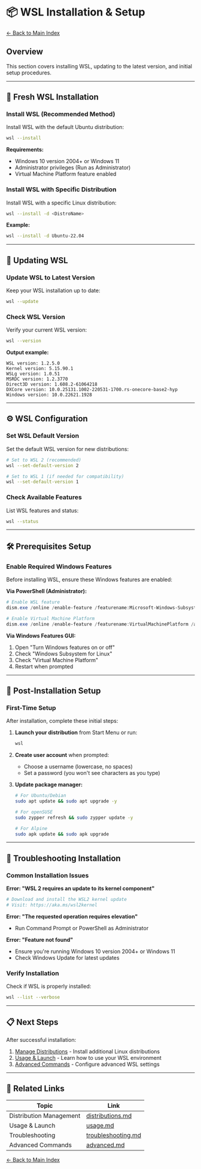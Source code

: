 # 📦 WSL Installation & Setup

[← Back to Main Index](README.md)

## Overview
This section covers installing WSL, updating to the latest version, and initial setup procedures.

---

## 🚀 Fresh WSL Installation

### Install WSL (Recommended Method)
Install WSL with the default Ubuntu distribution:

```bash
wsl --install
```

**Requirements:**
- Windows 10 version 2004+ or Windows 11
- Administrator privileges (Run as Administrator)
- Virtual Machine Platform feature enabled

### Install WSL with Specific Distribution
Install WSL with a specific Linux distribution:

```bash
wsl --install -d <DistroName>
```

**Example:**
```bash
wsl --install -d Ubuntu-22.04
```

---

## 🔄 Updating WSL

### Update WSL to Latest Version
Keep your WSL installation up to date:

```bash
wsl --update
```

### Check WSL Version
Verify your current WSL version:

```bash
wsl --version
```

**Output example:**
```
WSL version: 1.2.5.0
Kernel version: 5.15.90.1
WSLg version: 1.0.51
MSRDC version: 1.2.3770
Direct3D version: 1.608.2-61064218
DXCore version: 10.0.25131.1002-220531-1700.rs-onecore-base2-hyp
Windows version: 10.0.22621.1928
```

---

## ⚙️ WSL Configuration

### Set WSL Default Version
Set the default WSL version for new distributions:

```bash
# Set to WSL 2 (recommended)
wsl --set-default-version 2

# Set to WSL 1 (if needed for compatibility)
wsl --set-default-version 1
```

### Check Available Features
List WSL features and status:

```bash
wsl --status
```

---

## 🛠️ Prerequisites Setup

### Enable Required Windows Features
Before installing WSL, ensure these Windows features are enabled:

**Via PowerShell (Administrator):**
```powershell
# Enable WSL feature
dism.exe /online /enable-feature /featurename:Microsoft-Windows-Subsystem-Linux /all /norestart

# Enable Virtual Machine Platform
dism.exe /online /enable-feature /featurename:VirtualMachinePlatform /all /norestart
```

**Via Windows Features GUI:**
1. Open "Turn Windows features on or off"
2. Check "Windows Subsystem for Linux"
3. Check "Virtual Machine Platform"
4. Restart when prompted

---

## 🔧 Post-Installation Setup

### First-Time Setup
After installation, complete these initial steps:

1. **Launch your distribution** from Start Menu or run:
   ```bash
   wsl
   ```

2. **Create user account** when prompted:
   - Choose a username (lowercase, no spaces)
   - Set a password (you won't see characters as you type)

3. **Update package manager:**
   ```bash
   # For Ubuntu/Debian
   sudo apt update && sudo apt upgrade -y
   
   # For openSUSE
   sudo zypper refresh && sudo zypper update -y
   
   # For Alpine
   sudo apk update && sudo apk upgrade
   ```

---

## 🚨 Troubleshooting Installation

### Common Installation Issues

**Error: "WSL 2 requires an update to its kernel component"**
```bash
# Download and install the WSL2 kernel update
# Visit: https://aka.ms/wsl2kernel
```

**Error: "The requested operation requires elevation"**
- Run Command Prompt or PowerShell as Administrator

**Error: "Feature not found"**
- Ensure you're running Windows 10 version 2004+ or Windows 11
- Check Windows Update for latest updates

### Verify Installation
Check if WSL is properly installed:

```bash
wsl --list --verbose
```

---

## 📋 Next Steps

After successful installation:
1. [Manage Distributions](distributions.md) - Install additional Linux distributions
2. [Usage & Launch](usage.md) - Learn how to use your WSL environment
3. [Advanced Commands](advanced.md) - Configure advanced WSL settings

---

## 🔗 Related Links

| Topic | Link |
|-------|------|
| Distribution Management | [distributions.md](distributions.md) |
| Usage & Launch | [usage.md](usage.md) |
| Troubleshooting | [troubleshooting.md](troubleshooting.md) |
| Advanced Commands | [advanced.md](advanced.md) |

[← Back to Main Index](README.md)